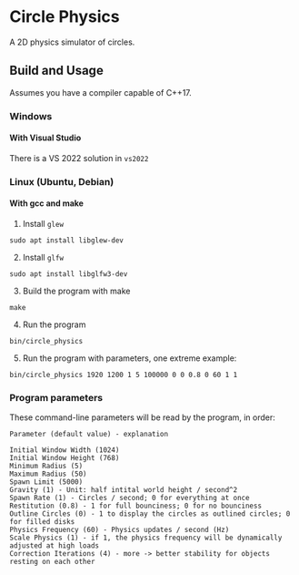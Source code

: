 # Circle Physics
A 2D physics simulator of circles.

## Build and Usage
Assumes you have a compiler capable of C++17.
### Windows
#### With Visual Studio
There is a VS 2022 solution in `vs2022`
### Linux (Ubuntu, Debian)
#### With gcc and make
1. Install `glew`
```
sudo apt install libglew-dev
```
2. Install `glfw`
```
sudo apt install libglfw3-dev
```
3. Build the program with make
```
make
```
4. Run the program
```
bin/circle_physics
```
5. Run the program with parameters, one extreme example:
```
bin/circle_physics 1920 1200 1 5 100000 0 0 0.8 0 60 1 1
```
### Program parameters
These command-line parameters will be read by the program, in order:
```
Parameter (default value) - explanation

Initial Window Width (1024)
Initial Window Height (768)
Minimum Radius (5)
Maximum Radius (50)
Spawn Limit (5000)
Gravity (1) - Unit: half intital world height / second^2
Spawn Rate (1) - Circles / second; 0 for everything at once
Restitution (0.8) - 1 for full bounciness; 0 for no bounciness
Outline Circles (0) - 1 to display the circles as outlined circles; 0 for filled disks
Physics Frequency (60) - Physics updates / second (Hz)
Scale Physics (1) - if 1, the physics frequency will be dynamically adjusted at high loads
Correction Iterations (4) - more -> better stability for objects resting on each other
```
